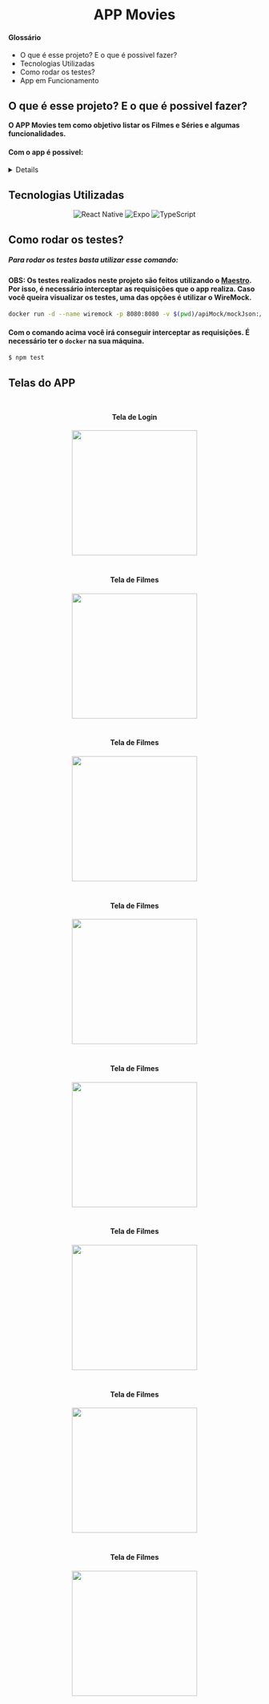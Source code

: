 <h1 align='center'>APP Movies</h1>

<h4>Glossário</h4>

- O que é esse projeto? E o que é possivel fazer?
- Tecnologias Utilizadas
- Como rodar os testes?
- App em Funcionamento

## O que é esse projeto? E o que é possivel fazer?

**O APP Movies tem como objetivo listar os Filmes e Séries e algumas funcionalidades.**

#### Com o app é possivel:

<details>

#### Tela de Filmes:
- Visualizar os filmes em lançamentos.
- Procurar filmes de barra de busca.
- Clicar no card do filme e visualizar os seus detalhes.

#### Tela de Séries:
- Visualizar os séries em lançamentos.
- Procurar séries de barra de busca.
- Clicar no card do série e visualizar os seus detalhes.

#### Tela de Top Avaliações:
- Visualizar os Filmes e Séries com as melhores avaliações.
- Clicar no card do série e visualizar os seus detalhes.

#### Tela de Favoritos:
- Visualizar os Filmes e Séries marcados pelo usuário como um dos seus favoritos.
- Clicar no card e remover da sua lista.

</details>

## Tecnologias Utilizadas

<div align="center">

![React Native](https://img.shields.io/badge/react_native-%2320232a.svg?style=for-the-badge&logo=react&logoColor=%2361DAFB)
![Expo](https://img.shields.io/badge/expo-1C1E24?style=for-the-badge&logo=expo&logoColor=#D04A37)
![TypeScript](https://img.shields.io/badge/typescript-%23007ACC.svg?style=for-the-badge&logo=typescript&logoColor=white)

</div>

## Como rodar os testes?

<h5>Para rodar os testes basta utilizar esse comando:</h5>

#### OBS: Os testes realizados neste projeto são feitos utilizando o [Maestro](https://maestro.mobile.dev/platform-support/react-native). Por isso, é necessário interceptar as requisições que o app realiza. Caso você queira visualizar os testes, uma das opções é utilizar o WireMock.

```bash
docker run -d --name wiremock -p 8080:8080 -v $(pwd)/apiMock/mockJson:/home/wiremock wiremock/wiremock
```

#### Com o comando acima você irá conseguir interceptar as requisições. É necessário ter o `docker` na sua máquina.

```bash
$ npm test
```

## Telas do APP

<div style="display:flex; flex-wrap: wrap; text-align: center; justify-content: center; align-itens: center">
  <div style="margin: 2%">
    <h4>Tela de Login</h4>
    <img width="250px" src="./assets/images/Tela-Login.png" />
  </div>
  <div style="margin: 2%">
    <h4>Tela de Filmes</h4>
    <img width="250px" src="./assets/images/Tela-Filmes.png" />
  </div>
  <div style="margin: 2%">
    <h4>Tela de Filmes</h4>
    <img width="250px" src="./assets/images/Tela-Series.png" />
  </div>
  <div style="margin: 2%">
    <h4>Tela de Filmes</h4>
    <img width="250px" src="./assets/images/Tela-Top-Filmes.png" />
  </div>
  <div style="margin: 2%">
    <h4>Tela de Filmes</h4>
    <img width="250px" src="./assets/images/Tela-Top-Series.png" />
  </div>
  <div style="margin: 2%">
    <h4>Tela de Filmes</h4>
    <img width="250px" src="./assets/images/Tela-Filmes-Favoritos.png" />
  </div>
  <div style="margin: 2%">
    <h4>Tela de Filmes</h4>
    <img width="250px" src="./assets/images/Tela-Series-Favoritas.png" />
  </div>
  <div style="margin: 2%">
    <h4>Tela de Filmes</h4>
    <img width="250px" src="./assets/images/Tela-Detalhes.png" />
  </div>
</div>
